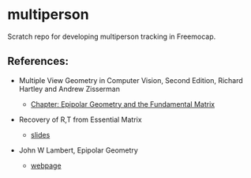 # multiperson

Scratch repo for developing multiperson tracking in Freemocap.

## References:
 	
- Multiple View Geometry in Computer Vision, Second Edition, Richard Hartley and Andrew Zisserman
    - [Chapter: Epipolar Geometry and the Fundamental Matrix](https://www.robots.ox.ac.uk/~vgg/hzbook/hzbook2/HZepipolar.pdf)

- Recovery of R,T from Essential Matrix
    - [slides](https://inst.eecs.berkeley.edu/~ee290t/fa19/lectures/lecture10-3-decomposing-F-matrix-into-Rotation-and-Translation.pdf)

- John W Lambert, Epipolar Geometry
    - [webpage](https://johnwlambert.github.io/epipolar-geometry/)


